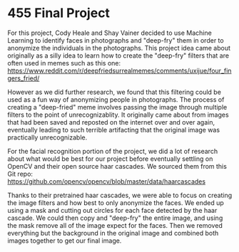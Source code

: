 # 455 Final Project

For this project, Cody Heale and Shay Vainer decided to use Machine Learning to identify faces in photographs and "deep-fry" them in order to anonymize the individuals in the photographs. This project idea came about originally as a silly idea to learn how to create the "deep-fry" filters that are often used in memes such as this one: https://www.reddit.com/r/deepfriedsurrealmemes/comments/uxijue/four_fingers_fried/

However as we did further research, we found that this filtering could be used as a fun way of anonymizing people in photographs. The process of creating a "deep-fried" meme involves passing the image through multiple filters to the point of unrecognizablity. It originally came about from images that had been saved and reposted on the internet over and over again, eventually leading to such terrible artifacting that the original image was practically unrecognizable.

For the facial recognition portion of the project, we did a lot of research about what would be best for our project before eventually settling on OpenCV and their open source haar cascades. We sourced them from this Git repo: https://github.com/opencv/opencv/blob/master/data/haarcascades

Thanks to their pretrained haar cascades, we were able to focus on creating the image filters and how best to only anonymize the faces. We ended up using a mask and cutting out circles for each face detected by the haar cascade. We could then copy and "deep-fry" the entire image, and using the mask remove all of the image expect for the faces. Then we removed everything but the background in the original image and combined both images together to get our final image.
